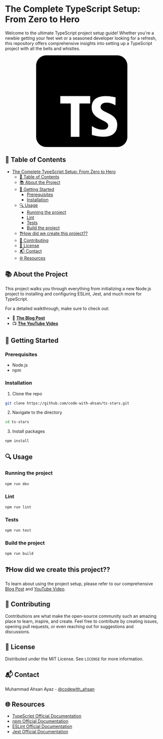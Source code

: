 # The Complete TypeScript Setup: From Zero to Hero

Welcome to the ultimate TypeScript project setup guide! Whether you're a newbie getting your feet wet or a seasoned developer looking for a refresh, this repository offers comprehensive insights into setting up a TypeScript project with all the bells and whistles.

<div style="display: flex;">
  <img src="./ts-logo.png" style="margin-inline: auto; width: 300px;">
</div>

## 📌 Table of Contents

- [The Complete TypeScript Setup: From Zero to Hero](#the-complete-typescript-setup-from-zero-to-hero)
  - [📌 Table of Contents](#-table-of-contents)
  - [📚 About the Project](#-about-the-project)
  - [🚀 Getting Started](#-getting-started)
    - [Prerequisites](#prerequisites)
    - [Installation](#installation)
  - [🔍 Usage](#-usage)
    - [Running the project](#running-the-project)
    - [Lint](#lint)
    - [Tests](#tests)
    - [Build the project](#build-the-project)
  - [❓How did we create this project??](#how-did-we-create-this-project)
  - [🤝 Contributing](#-contributing)
  - [📄 License](#-license)
  - [📬 Contact](#-contact)
  - [🌐 Resources](#-resources)

## 📚 About the Project

This project walks you through everything from initializing a new Node.js project to installing and configuring ESLint, Jest, and much more for TypeScript. 

For a detailed walkthrough, make sure to check out:
- 📝 **[The Blog Post](https://codewithahsan.dev/blog/the-complete-typescript-setup-from-zero-to-hero)**
- 📺 **[The YouTube Video](https://www.youtube.com/watch?v=0ICXyv2puNU)**

## 🚀 Getting Started

### Prerequisites

- Node.js
- npm

### Installation

1. Clone the repo
```bash
git clone https://github.com/code-with-ahsan/ts-stars.git
```
2. Navigate to the directory
```bash
cd ts-stars
```
3. Install packages
```bash
npm install
```

## 🔍 Usage

### Running the project

```bash
npm run dev
```

### Lint

```bash
npm run lint
```

### Tests

```bash
npm run test
```

### Build the project

```bash
npm run build
```

## ❓How did we create this project??
To learn about using the project setup, please refer to our comprehensive [Blog Post](https://codewithahsan.dev/blog/the-complete-typescript-setup-from-zero-to-hero) and [YouTube Video](https://www.youtube.com/watch?v=0ICXyv2puNU).

## 🤝 Contributing

Contributions are what make the open-source community such an amazing place to learn, inspire, and create. Feel free to contribute by creating issues, opening pull requests, or even reaching out for suggestions and discussions.

## 📄 License

Distributed under the MIT License. See `LICENSE` for more information.

## 📬 Contact

Muhammad Ahsan Ayaz - [@codewith_ahsan](https://twitter.com/codewith_ahsan)

## 🌐 Resources

- [TypeScript Official Documentation](https://www.typescriptlang.org/docs/)
- [npm Official Documentation](https://docs.npmjs.com/)
- [ESLint Official Documentation](https://eslint.org/docs/user-guide/getting-started)
- [Jest Official Documentation](https://jestjs.io/docs/getting-started)